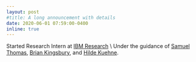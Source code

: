```yaml
---
layout: post
#title: A long announcement with details
date: 2020-06-01 07:59:00-0400
inline: true
---
```

Started Research Intern at [IBM Research](https://research.ibm.com/) \\
Under the guidance of [Samuel Thomas](https://researcher.watson.ibm.com/researcher/view.php?person=us-sthomas), [Brian Kingsbury](https://researcher.watson.ibm.com/researcher/view.php?person=us-bedk), and [Hilde Kuehne](https://hildekuehne.github.io/).